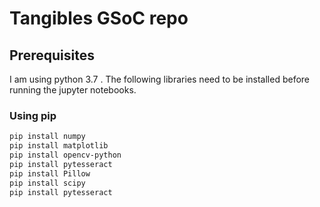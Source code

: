 # Tangibles GSoC repo

## Prerequisites
I am using python 3.7 .
The following libraries need to be installed before running the 
jupyter notebooks. 

### Using pip

```bash
pip install numpy
pip install matplotlib 
pip install opencv-python
pip install pytesseract
pip install Pillow
pip install scipy
pip install pytesseract
```
